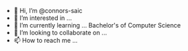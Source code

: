 - 👋 Hi, I’m @connors-saic
- 👀 I’m interested in ... 
- 🌱 I’m currently learning ... Bachelor's of Computer Science
- 💞️ I’m looking to collaborate on ...
- 📫 How to reach me ... 

<!---
connors-saic/connors-saic is a ✨ special ✨ repository because its `README.md` (this file) appears on your GitHub profile.
You can click the Preview link to take a look at your changes.
--->
